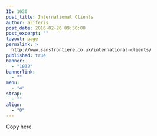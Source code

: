 ```yaml
---
ID: 1030
post_title: International Clients
author: aliferis
post_date: 2016-02-26 09:50:00
post_excerpt: ""
layout: page
permalink: >
  http://www.sansfrontiere.co.uk/international-clients/
published: true
banner:
  - "1032"
bannerlink:
  - ""
menu:
  - "4"
strap:
  - ""
align:
  - "0"
---
```

Copy here